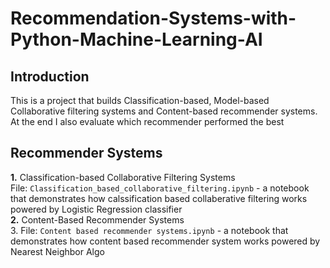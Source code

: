 # Recommendation-Systems-with-Python-Machine-Learning-AI
## Introduction 
This is a project that builds Classification-based, Model-based Collaborative filtering systems and Content-based recommender systems. At the end I also evaluate which recommender performed the best
## Recommender Systems
**1.**  Classification-based Collaborative Filtering Systems  <br />
File: <code>Classification_based_collaborative_filtering.ipynb</code> - a notebook that demonstrates how calssification based collaberative filtering works powered by Logistic Regression classifier   <br />
**2.**  Content-Based Recommender Systems  <br />
3. File: <code>Content based recommender systems.ipynb</code> - a notebook that demonstrates how content based recommender system works powered by Nearest Neighbor Algo <br /> 
